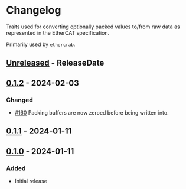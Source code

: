 # Changelog

Traits used for converting optionally packed values to/from raw data as represented in the EtherCAT
specification.

Primarily used by `ethercrab`.

<!-- next-header -->

## [Unreleased] - ReleaseDate

## [0.1.2] - 2024-02-03

### Changed

- [#160](https://github.com/ethercrab-rs/ethercrab/pull/160) Packing buffers are now zeroed before
  being written into.

## [0.1.1] - 2024-01-11

## [0.1.0] - 2024-01-11

### Added

- Initial release

<!-- next-url -->
[unreleased]: https://github.com/ethercrab-rs/ethercrab/compare/ethercrab-wire-v0.1.2...HEAD

[0.1.2]: https://github.com/ethercrab-rs/ethercrab/compare/ethercrab-wire-v0.1.1...ethercrab-wire-v0.1.2
[0.1.1]:
  https://github.com/ethercrab-rs/ethercrab/compare/ethercrab-wire-v0.1.0...ethercrab-wire-v0.1.1
[0.1.0]: https://github.com/ethercrab-rs/ethercrab/compare/HEAD...ethercrab-wire-v0.1.0
